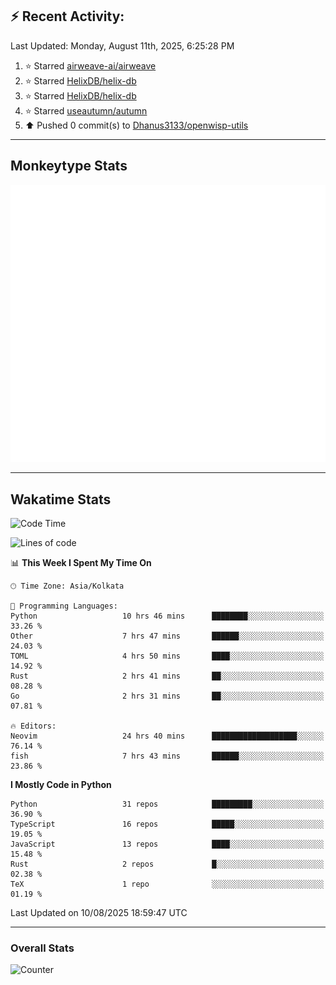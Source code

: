 ## :zap: Recent Activity:
<!--RECENT_ACTIVITY:last_update-->
Last Updated: Monday, August 11th, 2025, 6:25:28 PM
<!--RECENT_ACTIVITY:last_update_end-->
<!--RECENT_ACTIVITY:start-->
1. ⭐ Starred [airweave-ai/airweave](https://github.com/airweave-ai/airweave)<br>
2. ⭐ Starred [HelixDB/helix-db](https://github.com/HelixDB/helix-db)<br>
3. ⭐ Starred [HelixDB/helix-db](https://github.com/HelixDB/helix-db)<br>
4. ⭐ Starred [useautumn/autumn](https://github.com/useautumn/autumn)<br>
5. ⬆️ Pushed 0 commit(s) to [Dhanus3133/openwisp-utils](https://github.com/Dhanus3133/openwisp-utils)<br>
<!--RECENT_ACTIVITY:end-->

---

## Monkeytype Stats
<a href="https://monkeytype.com/profile/dhanus">
  <img src="https://raw.githubusercontent.com/Dhanus3133/Dhanus3133/monkeytype/monkeytype-lb.svg" alt="Monkeytype Profile" />
</a>

---

## Wakatime Stats
<!--START_SECTION:waka-->
![Code Time](http://img.shields.io/badge/Code%20Time-2%2C935%20hrs%2012%20mins-blue)

![Lines of code](https://img.shields.io/badge/From%20Hello%20World%20I%27ve%20Written-4.8%20million%20lines%20of%20code-blue)

📊 **This Week I Spent My Time On** 

```text
🕑︎ Time Zone: Asia/Kolkata

💬 Programming Languages: 
Python                   10 hrs 46 mins      ████████░░░░░░░░░░░░░░░░░   33.26 % 
Other                    7 hrs 47 mins       ██████░░░░░░░░░░░░░░░░░░░   24.03 % 
TOML                     4 hrs 50 mins       ████░░░░░░░░░░░░░░░░░░░░░   14.92 % 
Rust                     2 hrs 41 mins       ██░░░░░░░░░░░░░░░░░░░░░░░   08.28 % 
Go                       2 hrs 31 mins       ██░░░░░░░░░░░░░░░░░░░░░░░   07.81 % 

🔥 Editors: 
Neovim                   24 hrs 40 mins      ███████████████████░░░░░░   76.14 % 
fish                     7 hrs 43 mins       ██████░░░░░░░░░░░░░░░░░░░   23.86 % 
```

**I Mostly Code in Python** 

```text
Python                   31 repos            █████████░░░░░░░░░░░░░░░░   36.90 % 
TypeScript               16 repos            █████░░░░░░░░░░░░░░░░░░░░   19.05 % 
JavaScript               13 repos            ████░░░░░░░░░░░░░░░░░░░░░   15.48 % 
Rust                     2 repos             █░░░░░░░░░░░░░░░░░░░░░░░░   02.38 % 
TeX                      1 repo              ░░░░░░░░░░░░░░░░░░░░░░░░░   01.19 % 
```




 Last Updated on 10/08/2025 18:59:47 UTC
<!--END_SECTION:waka-->
---

### Overall Stats

<img src="https://moe-counter.glitch.me/get/@Dhanus3133?theme=asoul" alt="Counter" />
